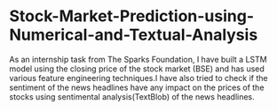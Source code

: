 # Stock-Market-Prediction-using-Numerical-and-Textual-Analysis
As an internship task from The Sparks Foundation, I have built a LSTM model using the closing price of the stock market (BSE) and has used various feature engineering techniques.I have also tried to check if the sentiment of the news headlines have any impact on the prices of the stocks using sentimental analysis(TextBlob) of the news headlines.
